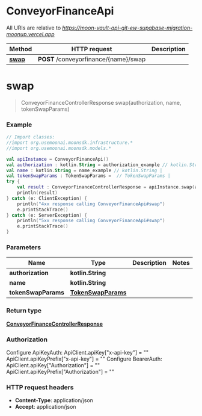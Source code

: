 # ConveyorFinanceApi

All URIs are relative to *https://moon-vault-api-git-ew-supabase-migration-moonup.vercel.app*

Method | HTTP request | Description
------------- | ------------- | -------------
[**swap**](ConveyorFinanceApi.md#swap) | **POST** /conveyorfinance/{name}/swap | 


<a id="swap"></a>
# **swap**
> ConveyorFinanceControllerResponse swap(authorization, name, tokenSwapParams)



### Example
```kotlin
// Import classes:
//import org.usemoonai.moonsdk.infrastructure.*
//import org.usemoonai.moonsdk.models.*

val apiInstance = ConveyorFinanceApi()
val authorization : kotlin.String = authorization_example // kotlin.String | 
val name : kotlin.String = name_example // kotlin.String | 
val tokenSwapParams : TokenSwapParams =  // TokenSwapParams | 
try {
    val result : ConveyorFinanceControllerResponse = apiInstance.swap(authorization, name, tokenSwapParams)
    println(result)
} catch (e: ClientException) {
    println("4xx response calling ConveyorFinanceApi#swap")
    e.printStackTrace()
} catch (e: ServerException) {
    println("5xx response calling ConveyorFinanceApi#swap")
    e.printStackTrace()
}
```

### Parameters

Name | Type | Description  | Notes
------------- | ------------- | ------------- | -------------
 **authorization** | **kotlin.String**|  |
 **name** | **kotlin.String**|  |
 **tokenSwapParams** | [**TokenSwapParams**](TokenSwapParams.md)|  |

### Return type

[**ConveyorFinanceControllerResponse**](ConveyorFinanceControllerResponse.md)

### Authorization


Configure ApiKeyAuth:
    ApiClient.apiKey["x-api-key"] = ""
    ApiClient.apiKeyPrefix["x-api-key"] = ""
Configure BearerAuth:
    ApiClient.apiKey["Authorization"] = ""
    ApiClient.apiKeyPrefix["Authorization"] = ""

### HTTP request headers

 - **Content-Type**: application/json
 - **Accept**: application/json

